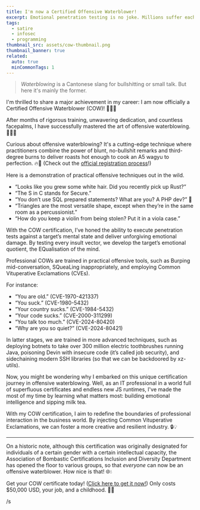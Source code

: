 ```yaml
---
title: I'm now a Certified Offensive Waterblower!
excerpt: Emotional penetration testing is no joke. Millions suffer each year.
tags:
  - satire
  - infosec
  - programming
thumbnail_src: assets/cow-thumbnail.png
thumbnail_banner: true
related:
  auto: true
  minCommonTags: 1
---
```


> *Waterblowing* is a Cantonese slang for bullshitting or small talk. But here it's mainly the former.

I'm thrilled to share a major achievement in my career: I am now officially a Certified Offensive Waterblower (COW)! 🐄💧🔥

After months of rigorous training, unwavering dedication, and countless facepalms, I have successfully mastered the art of offensive waterblowing. 💪💧💨

Curious about offensive waterblowing? It's a cutting-edge technique where practitioners combine the power of blunt, no-bullshit remarks and third-degree burns to deliver roasts hot enough to cook an A5 wagyu to perfection. 🔥🥩 (Check out the [official registration process](https://www.youtube.com/watch?v=dQw4w9WgXcQ)!)

Here is a demonstration of practical offensive techniques out in the wild.

- “Looks like you grew some white hair. Did you recently pick up Rust?”
- “The S in C stands for Secure.”
- “You don’t use SQL prepared statements? What are you? A PHP dev?” 🐬
- “Triangles are the most versatile shape, except when they’re in the same room as a percussionist.” 
- “How do you keep a violin from being stolen? Put it in a viola case.”

With the COW certification, I’ve honed the ability to execute penetration tests against a target’s mental state and deliver unforgiving emotional damage. By testing every insult vector, we develop the target’s emotional quotient, the EQualisation of the mind.

Professional COWs are trained in practical offensive tools, such as Burping mid-conversation, SQueaLing inappropriately, and employing Common Vituperative Exclamations (CVEs).

For instance:

- “You are old.” (CVE-1970-421337)
- “You suck.” (CVE-1980-5432)
- “Your country sucks.” (CVE-1984-5432)
- “Your code sucks.” (CVE-2000-311299)
- “You talk too much.” (CVE-2024-80420)
- “Why are you so quiet?” (CVE-2024-80421)

In latter stages, we are trained in more advanced techniques, such as deploying botnets to take over 300 million electric toothbrushes running Java, poisoning Devin with insecure code (it’s called job security), and sidechaining modern SSH libraries (so that we can be backdoored by xz-utils). 

Now, you might be wondering why I embarked on this unique certification journey in offensive waterblowing. Well, as an IT professional in a world full of superfluous certificates and endless new JS runtimes, I've made the most of my time by learning what matters most: building emotional intelligence and sipping milk tea.

With my COW certification, I aim to redefine the boundaries of professional interaction in the business world. By injecting Common Vituperative Exclamations, we can foster a more creative and resilient industry. 🔒💡

---

On a historic note, although this certification was originally designated for individuals of a certain gender with a certain intellectual capacity, the Association of Bombastic Certifications Inclusion and Diversity Department has opened the floor to various groups, so that *everyone* can now be an offensive waterblower. How nice is that! 🌐💧

Get your COW certificate today! ([Click here to get it now!](https://www.youtube.com/watch?v=dQw4w9WgXcQ)) Only costs $50,000 USD, your job, and a childhood. 💸🐮

/s
